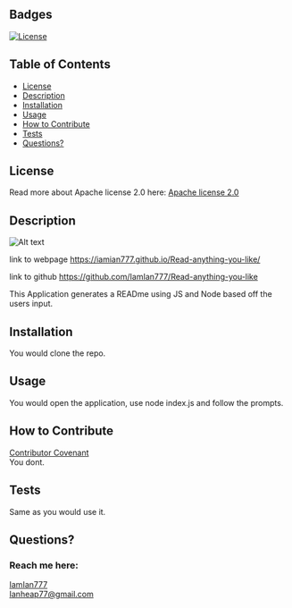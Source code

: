   ## Badges
  [![License](https://img.shields.io/badge/License-Apache%202.0-blue.svg)](https://opensource.org/licenses/Apache-2.0)
  ## Table of Contents
  * [License](#license)
  * [Description](#description)
  * [Installation](#installation)
  * [Usage](#usage)
  * [How to Contribute](#how-to-contribute)
  * [Tests](#tests)
  * [Questions?](#questions)
  ## License
  Read more about Apache license 2.0 here:
  [Apache license 2.0](https://opensource.org/licenses/Apache-2.0)
  ## Description
  ![Alt text](video/Untitled_%20Mar%2028,%202023%209_01%20PM.gif)

  link to webpage https://iamian777.github.io/Read-anything-you-like/

  link to github https://github.com/IamIan777/Read-anything-you-like

  This Application generates a READme using JS and Node based off the users input.
  ## Installation
  You would clone the repo.
  ## Usage
  You would open the application, use node index.js and follow the prompts.
  ## How to Contribute
  [Contributor Covenant](https://www.contributor-covenant.org/)  
  You dont.
  ## Tests
  Same as you would use it.
  ## Questions?
  ### Reach me here: 
  [IamIan777](https://github.com/IamIan777)  
  Ianheap77@gmail.com